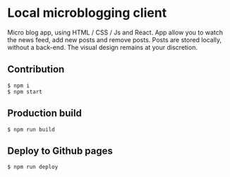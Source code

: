 # Local microblogging client

Micro blog app, using  HTML / CSS / Js and React. App allow you to watch the news feed, add new posts and remove posts. Posts are stored locally, without a back-end. The visual design remains at your discretion.

## Contribution

    $ npm i
    $ npm start

## Production build

    $ npm run build

## Deploy to Github pages

    $ npm run deploy
